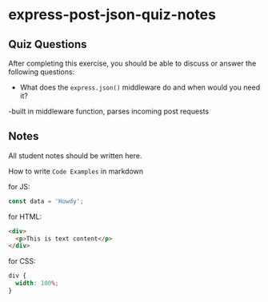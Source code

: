 # express-post-json-quiz-notes

## Quiz Questions

After completing this exercise, you should be able to discuss or answer the following questions:

- What does the `express.json()` middleware do and when would you need it?

-built in middleware function, parses incoming post requests

## Notes

All student notes should be written here.

How to write `Code Examples` in markdown

for JS:

```javascript
const data = 'Howdy';
```

for HTML:

```html
<div>
  <p>This is text content</p>
</div>
```

for CSS:

```css
div {
  width: 100%;
}
```
